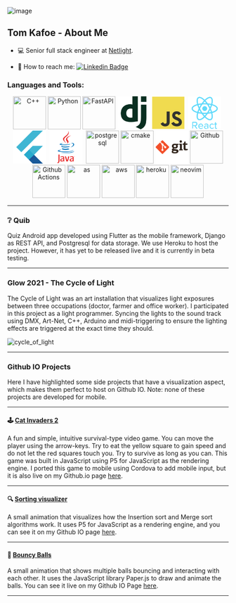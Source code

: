 ![image](https://github.com/user-attachments/assets/55a53e31-17d4-4a61-87a5-cf30143d8d64)


## Tom Kafoe - About Me

- 💻 Senior full stack engineer at [Netlight](https://www.netlight.com/).
  
- 💬 How to reach me: [![Linkedin Badge](https://img.shields.io/badge/-tkafoe-blue?style=flat&logo=Linkedin&logoColor=white)](https://www.linkedin.com/in/tkafoe/)

### Languages and Tools:

<div align="center" style="display: inline-block">
  <img src="https://cdn.jsdelivr.net/gh/devicons/devicon/icons/cplusplus/cplusplus-original.svg" title="C++" **alt="C++" width="75" height="75"/>
  <img src="https://cdn.jsdelivr.net/gh/devicons/devicon/icons/python/python-original.svg" title="Python" **alt="Python" width="75" height="75" />
  <img src="https://cdn.jsdelivr.net/gh/devicons/devicon/icons/fastapi/fastapi-original.svg" title="FastAPI" **alt="Python" width="75" height="75" />
      <img src="https://github.com/devicons/devicon/blob/master/icons/django/django-plain.svg" title="Django" **alt="Django" width="75" height="75"/>
    <img src="https://github.com/devicons/devicon/blob/master/icons/javascript/javascript-original.svg" title="JavaScript" alt="JavaScript" width="75" height="75"/>&nbsp;
    <img src="https://github.com/devicons/devicon/blob/master/icons/react/react-original-wordmark.svg" title="React" alt="React" width="75" height="75"/>&nbsp;
    <img src="https://github.com/devicons/devicon/blob/master/icons/flutter/flutter-original.svg" title="Flutter" alt="Flutter" width="75" height="75"/>&nbsp;
  <img src="https://github.com/devicons/devicon/blob/master/icons/java/java-original-wordmark.svg" title="Java" alt="Java" width="75" height="75"/>&nbsp;
<img src="https://cdn.jsdelivr.net/gh/devicons/devicon/icons/postgresql/postgresql-original.svg" title="postgresql" **alt="postgresql" width="75" height="75" />
<img src="https://cdn.jsdelivr.net/gh/devicons/devicon/icons/cmake/cmake-original.svg" 
title="cmake" **alt="cmake" width="75" height="75" />
  <img src="https://github.com/devicons/devicon/blob/master/icons/git/git-original-wordmark.svg" title="Git" **alt="Git" width="75" height="75"/>
<img src="https://cdn.jsdelivr.net/gh/devicons/devicon@latest/icons/github/github-original.svg" title="Github" **alt="Github" width="75" height="75"/>
<img src="https://cdn.jsdelivr.net/gh/devicons/devicon@latest/icons/githubactions/githubactions-original.svg" title="Github Actions" **alt="Github Actions" width="75" height="75"/> 
<img src="https://cdn.jsdelivr.net/gh/devicons/devicon/icons/androidstudio/androidstudio-original.svg" title="as" **alt="as" width="75" height="75" />  
<img src="https://cdn.jsdelivr.net/gh/devicons/devicon@latest/icons/amazonwebservices/amazonwebservices-original-wordmark.svg" title="aws" **alt="as" width="75" height="75" />
<img src="https://cdn.jsdelivr.net/gh/devicons/devicon/icons/heroku/heroku-original.svg" title="heroku" **alt="heroku" width="75" height="75"  />
<img src="https://cdn.jsdelivr.net/gh/devicons/devicon@latest/icons/neovim/neovim-original.svg" title="neovim" **alt="neovim" width="75" height="75"/>
</div>

---

### ❔ Quib  
Quiz Android app developed using Flutter as the mobile framework, Django as REST API, and Postgresql for data storage. We use Heroku to host the project. However, it has yet to be released live and it is currently in beta testing.

---

### Glow 2021 - The Cycle of Light
The Cycle of Light was an art installation that visualizes light exposures between three occupations (doctor, farmer and office worker). I participated in this project as a light programmer. Syncing the lights to the sound track using DMX, Art-Net, C++, Arduino and midi-triggering to ensure the lighting effects are triggered at the exact time they should.

![cycle_of_light](https://github.com/TKafoe/TKafoe/assets/35031598/a1d01f98-4227-426b-9aae-751b453c72f6)

---

### Github IO Projects

Here I have highlighted some side projects that have a visualization aspect, which makes them perfect to host on Github IO.
Note: none of these projects are developed for mobile.

---

#### 🕹️ [Cat Invaders 2](https://tkafoe.github.io/CatInvaders2)

A fun and simple, intuitive survival-type video game. You can move the player using the arrow-keys. Try to eat the yellow square to gain speed and do not let the red squares touch you. Try to survive as long as you can. This game was built in JavaScript using P5 for JavaScript as the rendering engine. I ported this game to mobile using
Cordova to add mobile input, but it is also live on my Github.io page [here](https://tkafoe.github.io/CatInvaders2).

---

#### 🔍 [Sorting visualizer](https://tkafoe.github.io/SortingVisualiser)

A small animation that visualizes how the Insertion sort and Merge sort algorithms work. It uses P5 for JavaScript as a rendering engine, and you can see it on my Github IO page [here](https://tkafoe.github.io/SortingVisualiser).

---

#### 🎱 [Bouncy Balls](https://tkafoe.github.io/BouncyBalls/)

A small animation that shows multiple balls bouncing and interacting with each other. It uses the JavaScript library Paper.js to draw and animate the balls. You can see it live on my Github IO Page [here](https://tkafoe.github.io/BouncyBalls/).

---
